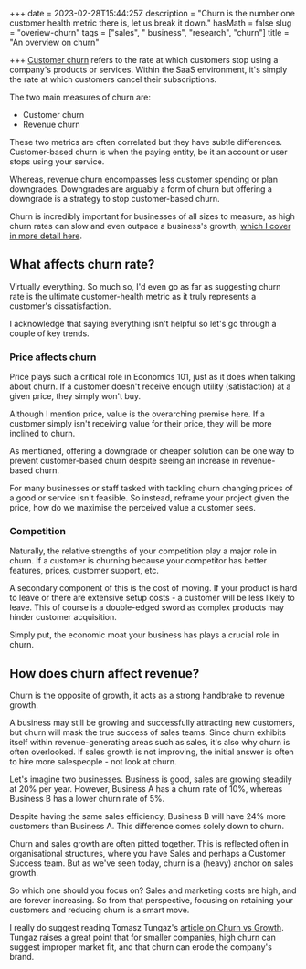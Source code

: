 +++
date = 2023-02-28T15:44:25Z
description = "Churn is the number one customer health metric there is, let us break it down."
hasMath = false
slug = "overiew-churn"
tags = ["sales", " business", "research", "churn"]
title = "An overview on churn"

+++
[Customer churn](https://www.productplan.com/glossary/churn/) refers to the rate at which customers stop using a company's products or services. Within the SaaS environment, it's simply the rate at which customers cancel their subscriptions.

The two main measures of churn are:

* Customer churn
* Revenue churn

These two metrics are often correlated but they have subtle differences. Customer-based churn is when the paying entity, be it an account or user stops using your service.

Whereas, revenue churn encompasses less customer spending or plan downgrades. Downgrades are arguably a form of churn but offering a downgrade is a strategy to stop customer-based churn.

Churn is incredibly important for businesses of all sizes to measure, as high churn rates can slow and even outpace a business's growth, [which I cover in more detail here](https://jamesmalcolm.me/posts/churn-and-growth/).

## **What affects churn rate?**

Virtually everything. So much so, I'd even go as far as suggesting churn rate is the ultimate customer-health metric as it truly represents a customer's dissatisfaction.

I acknowledge that saying everything isn't helpful so let's go through a couple of key trends.

### **Price affects churn**

Price plays such a critical role in Economics 101, just as it does when talking about churn. If a customer doesn't receive enough utility (satisfaction) at a given price, they simply won't buy.

Although I mention price, value is the overarching premise here. If a customer simply isn't receiving value for their price, they will be more inclined to churn.

As mentioned, offering a downgrade or cheaper solution can be one way to prevent customer-based churn despite seeing an increase in revenue-based churn.

For many businesses or staff tasked with tackling churn changing prices of a good or service isn't feasible. So instead, reframe your project given the price, how do we maximise the perceived value a customer sees.

### **Competition**

Naturally, the relative strengths of your competition play a major role in churn. If a customer is churning because your competitor has better features, prices, customer support, etc.

A secondary component of this is the cost of moving. If your product is hard to leave or there are extensive setup costs - a customer will be less likely to leave. This of course is a double-edged sword as complex products may hinder customer acquisition.

Simply put, the economic moat your business has plays a crucial role in churn.

## How does churn affect revenue?

Churn is the opposite of growth, it acts as a strong handbrake to revenue growth.

A business may still be growing and successfully attracting new customers, but churn will mask the true success of sales teams. Since churn exhibits itself within revenue-generating areas such as sales, it's also why churn is often overlooked. If sales growth is not improving, the initial answer is often to hire more salespeople - not look at churn.

Let's imagine two businesses. Business is good, sales are growing steadily at 20% per year. However, Business A has a churn rate of 10%, whereas Business B has a lower churn rate of 5%.

Despite having the same sales efficiency, Business B will have 24% more customers than Business A. This difference comes solely down to churn.

Churn and sales growth are often pitted together. This is reflected often in organisational structures, where you have Sales and perhaps a Customer Success team. But as we've seen today, churn is a (heavy) anchor on sales growth.

So which one should you focus on? Sales and marketing costs are high, and are forever increasing. So from that perspective, focusing on retaining your customers and reducing churn is a smart move.

I really do suggest reading Tomasz Tungaz's [article on Churn vs Growth](https://tomtunguz.com/churn-or-growth/). Tungaz raises a great point that for smaller companies, high churn can suggest improper market fit, and that churn can erode the company's brand.